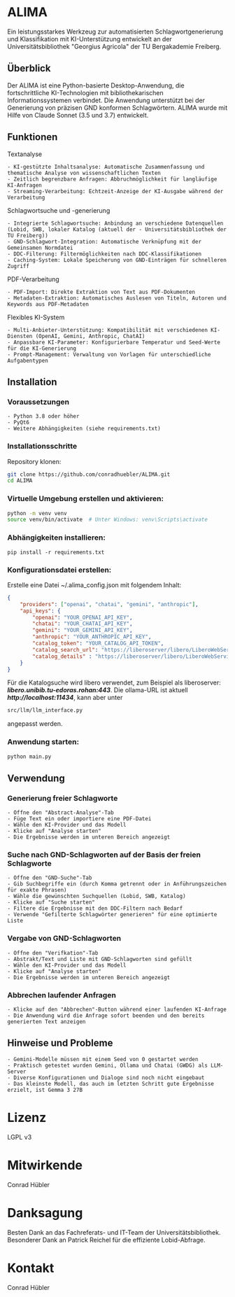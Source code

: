 # ALIMA

Ein leistungsstarkes Werkzeug zur automatisierten Schlagwortgenerierung und Klassifikation mit KI-Unterstützung entwickelt an der Universitätsbibliothek "Georgius Agricola" der TU Bergakademie Freiberg.

## Überblick

Der ALIMA ist eine Python-basierte Desktop-Anwendung, die fortschrittliche KI-Technologien mit bibliothekarischen Informationssystemen verbindet. Die Anwendung unterstützt bei der Generierung von präzisen GND konformen Schlagwörtern.
ALIMA wurde mit Hilfe von Claude Sonnet (3.5 und 3.7) entwickelt.

## Funktionen
Textanalyse

    - KI-gestützte Inhaltsanalyse: Automatische Zusammenfassung und thematische Analyse von wissenschaftlichen Texten
    - Zeitlich begrenzbare Anfragen: Abbruchmöglichkeit für langläufige KI-Anfragen
    - Streaming-Verarbeitung: Echtzeit-Anzeige der KI-Ausgabe während der Verarbeitung

Schlagwortsuche und -generierung

    - Integrierte Schlagwortsuche: Anbindung an verschiedene Datenquellen (Lobid, SWB, lokaler Katalog (aktuell der - Universitätsbibliothek der TU Freiberg))
    - GND-Schlagwort-Integration: Automatische Verknüpfung mit der Gemeinsamen Normdatei
    - DDC-Filterung: Filtermöglichkeiten nach DDC-Klassifikationen
    - Caching-System: Lokale Speicherung von GND-Einträgen für schnelleren Zugriff

PDF-Verarbeitung

    - PDF-Import: Direkte Extraktion von Text aus PDF-Dokumenten
    - Metadaten-Extraktion: Automatisches Auslesen von Titeln, Autoren und Keywords aus PDF-Metadaten

Flexibles KI-System

    - Multi-Anbieter-Unterstützung: Kompatibilität mit verschiedenen KI-Diensten (OpenAI, Gemini, Anthropic, ChatAI)
    - Anpassbare KI-Parameter: Konfigurierbare Temperatur und Seed-Werte für die KI-Generierung
    - Prompt-Management: Verwaltung von Vorlagen für unterschiedliche Aufgabentypen

## Installation
### Voraussetzungen

    - Python 3.8 oder höher
    - PyQt6
    - Weitere Abhängigkeiten (siehe requirements.txt)

### Installationsschritte

Repository klonen:
```bash
git clone https://github.com/conradhuebler/ALIMA.git
cd ALIMA
```
### Virtuelle Umgebung erstellen und aktivieren:
```bash
python -m venv venv
source venv/bin/activate  # Unter Windows: venv\Scripts\activate
```
### Abhängigkeiten installieren:
```
pip install -r requirements.txt
```
### Konfigurationsdatei erstellen:

Erstelle eine Datei ~/.alima_config.json mit folgendem Inhalt:
```json
{
    "providers": ["openai", "chatai", "gemini", "anthropic"],
    "api_keys": {
        "openai": "YOUR_OPENAI_API_KEY",
        "chatai": "YOUR_CHATAI_API_KEY",
        "gemini": "YOUR_GEMINI_API_KEY",
        "anthropic": "YOUR_ANTHROPIC_API_KEY",
        "catalog_token": "YOUR_CATALOG_API_TOKEN",
        "catalog_search_url": "https://liberoserver/libero/LiberoWebServices.CatalogueSearcher.cls",
        "catalog_details" : "https://liberoserver/libero/LiberoWebServices.LibraryAPI.cls"
    }
}
```
Für die Katalogsuche wird libero verwendet, zum Beispiel als liberoserver: ***libero.unibib.tu-edoras.rohan:443***. Die ollama-URL ist aktuell ***http://localhost:11434***, kann aber unter 
```bash
src/llm/llm_interface.py
```
angepasst werden.
### Anwendung starten:
```bash
python main.py
```

## Verwendung
### Generierung freier Schlagworte

    - Öffne den "Abstract-Analyse"-Tab
    - Füge Text ein oder importiere eine PDF-Datei
    - Wähle den KI-Provider und das Modell
    - Klicke auf "Analyse starten"
    - Die Ergebnisse werden im unteren Bereich angezeigt

### Suche nach GND-Schlagworten auf der Basis der freien Schlagworte

    - Öffne den "GND-Suche"-Tab
    - Gib Suchbegriffe ein (durch Komma getrennt oder in Anführungszeichen für exakte Phrasen)
    - Wähle die gewünschten Suchquellen (Lobid, SWB, Katalog)
    - Klicke auf "Suche starten"
    - Filtere die Ergebnisse mit den DDC-Filtern nach Bedarf
    - Verwende "Gefilterte Schlagwörter generieren" für eine optimierte Liste

### Vergabe von GND-Schlagworten

    - Öffne den "Verifkation"-Tab
    - Abstrakt/Text und Liste mit GND-Schlagworten sind gefüllt
    - Wähle den KI-Provider und das Modell
    - Klicke auf "Analyse starten"
    - Die Ergebnisse werden im unteren Bereich angezeigt

### Abbrechen laufender Anfragen

    - Klicke auf den "Abbrechen"-Button während einer laufenden KI-Anfrage
    - Die Anwendung wird die Anfrage sofort beenden und den bereits generierten Text anzeigen

## Hinweise und Probleme

    - Gemini-Modelle müssen mit einem Seed von 0 gestartet werden
    - Praktisch getestet wurden Gemini, Ollama und Chatai (GWDG) als LLM-Server
    - Diverse Konfigurationen und Dialoge sind noch nicht eingebaut
    - Das kleinste Modell, das auch im letzten Schritt gute Ergebnisse erzielt, ist Gemma 3 27B

# Lizenz
LGPL v3

# Mitwirkende
Conrad Hübler

# Danksagung
Besten Dank an das Fachreferats- und IT-Team der Universitätsbibliothek. Besonderer Dank an Patrick Reichel für die effiziente Lobid-Abfrage.

# Kontakt
Conrad Hübler
